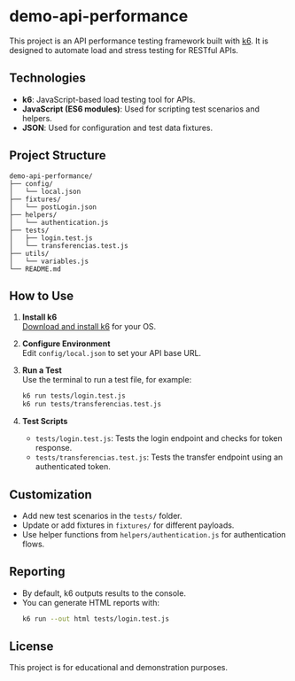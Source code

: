 # demo-api-performance

This project is an API performance testing framework built with [k6](https://k6.io/). It is designed to automate load and stress testing for RESTful APIs.

## Technologies

- **k6**: JavaScript-based load testing tool for APIs.
- **JavaScript (ES6 modules)**: Used for scripting test scenarios and helpers.
- **JSON**: Used for configuration and test data fixtures.

## Project Structure

```
demo-api-performance/
├── config/
│   └── local.json
├── fixtures/
│   └── postLogin.json
├── helpers/
│   └── authentication.js
├── tests/
│   ├── login.test.js
│   └── transferencias.test.js
├── utils/
│   └── variables.js
└── README.md
```

## How to Use

1. **Install k6**  
   [Download and install k6](https://k6.io/docs/getting-started/installation/) for your OS.

2. **Configure Environment**  
   Edit `config/local.json` to set your API base URL.

3. **Run a Test**  
   Use the terminal to run a test file, for example:

   ```sh
   k6 run tests/login.test.js
   k6 run tests/transferencias.test.js
   ```

4. **Test Scripts**
   - `tests/login.test.js`: Tests the login endpoint and checks for token response.
   - `tests/transferencias.test.js`: Tests the transfer endpoint using an authenticated token.

## Customization

- Add new test scenarios in the `tests/` folder.
- Update or add fixtures in `fixtures/` for different payloads.
- Use helper functions from `helpers/authentication.js` for authentication flows.

## Reporting

- By default, k6 outputs results to the console.
- You can generate HTML reports with:
  ```sh
  k6 run --out html tests/login.test.js
  ```

## License

This project is for educational and demonstration purposes.

